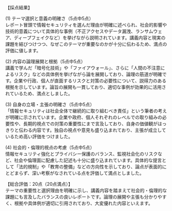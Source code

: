 【採点結果】

(1) テーマ選択と意義の明確さ（5点中5点）  
レポート冒頭で情報セキュリティを選んだ理由が明確に述べられ、社会的影響や技術的意義について具体的な事例（不正アクセスやデータ漏洩、ランサムウェア、ディープフェイクなど）を挙げながら説明されています。講義内容と現実の課題を結びつけつつ、なぜこのテーマが重要なのかが十分に伝わるため、満点の評価に値します。  

(2) 内容の論理展開と根拠（5点中5点）  
講義で学んだ「暗号化技術」や「ファイアウォール」、さらに「人間の不注意によるリスク」などの具体例を挙げながら論を展開しており、論理の筋道が明確です。企業や行政、個人が直面するリスクと対策の必要性について、説得力のある根拠を示しています。論旨の展開も一貫しており、適切な事例が効果的に活用されているため、満点としました。  

(3) 自身の立場・主張の明確さ（5点中5点）  
「情報セキュリティは社会全体で継続的に取り組むべき責任」という筆者の考えが明確に示されています。企業や政府、個人それぞれのレベルでの取り組みの必要性や、長期的視点での対策の重要性にまで言及しており、自身の価値観がはっきりと伝わる内容です。独自の視点や意見も盛り込まれており、主張が成立しているため高い評価をつけました。  

(4) 社会的・倫理的視点の考慮（5点中5点）  
情報セキュリティ強化とプライバシー保護のバランス、監視社会化のリスクなど、社会や倫理面に配慮した記述も十分に盛り込まれています。具体的な提言として「法的規制」や「教育の整備」などの方向性を示しており、論点が表面的にとどまらず、深い考察がなされている点を評価して満点としました。  

【総合評価：20点（20点満点）】  
テーマの重要性と選択理由を明確に示し、講義内容を踏まえて社会的・倫理的な課題にも言及したバランスの良いレポートです。論理の展開や主張も分かりやすく、根拠や具体例が適切に引用されており、大変優れた内容といえます。